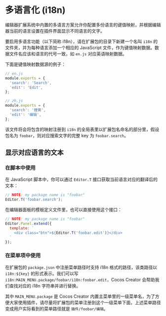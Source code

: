 # 多语言化 (i18n)

编辑器扩展系统中内置的多语言方案允许你配置多份语言的键值映射，并根据编辑器当前的语言设置在插件界面显示不同语言的文字。

要启用多语言功能（以下简称 i18n），请在扩展包的目录下新建一个名叫 `i18n` 的文件夹，并为每种语言添加一个相应的 JavaScript 文件，作为键值映射数据。数据文件名应该和语言的代号一致，如 `en.js` 对应英语映射数据。

下面是键值映射数据源的例子：

```javascript
// en.js
module.exports = {
  'search': 'Search',
  'edit': 'Edit',
};

// zh.js
module.exports = {
  'search': '搜索',
  'edit': '编辑',
};
```

该文件将会将包含的映射注册到 `i18n` 的全局表里以扩展包名命名的部分里，假设包名为 `foobar`，则对应搜索文字的完整 key 为 `foobar.search`。

## 显示对应语言的文本

### 在脚本中使用

在 JavaScript 脚本中，你可以通过 `Editor.T` 接口获取当前语言对应的翻译后的文本：

```javascript
// NOTE: my package name is "foobar"
Editor.T('foobar.search');
```

在编辑器面板的模板定义文件里，也可以直接使用这个接口：

```javascript
// NOTE: my package name is "foobar"
Editor.Panel.extend({
  template: `
    <div class="btn">${Editor.T('foobar.edit')}</div>
  `
});
```

### 在菜单项中使用

在扩展包的 `package.json` 中注册菜单路径时支持 i18n 格式的路径，该类路径以 `i18n:${key}` 的形式表示。我们可以写 `i18n:MAIN_MENU.package/foobar/i18n:foobar.edit`，Cocos Creator 会帮助我们查找对应的 i18n 字符串并进行替换。

其中 `MAIN_MENU.package` 是 Cocos Creator 内置主菜单里的一级菜单名，为了方便大家使用插件，请尽量将扩展包的菜单注册到这个一级菜单下面，上述菜单路径变成用户实际看到的菜单路径就是 `插件/foobar/编辑`。

